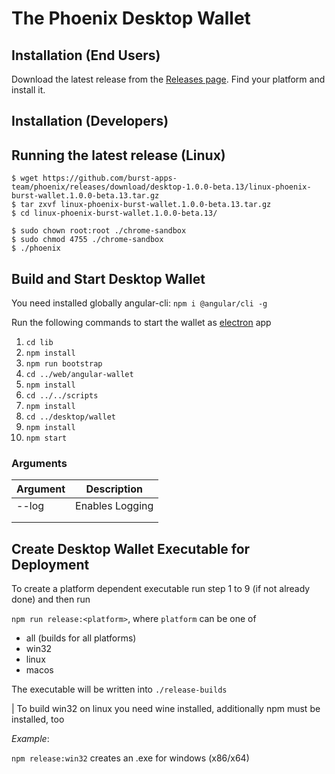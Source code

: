# The Phoenix Desktop Wallet

## Installation (End Users)

Download the latest release from the [Releases page](https://github.com/burst-apps-team/phoenix/releases). Find your platform and install it. 

## Installation (Developers)

## Running the latest release (Linux)
```console
$ wget https://github.com/burst-apps-team/phoenix/releases/download/desktop-1.0.0-beta.13/linux-phoenix-burst-wallet.1.0.0-beta.13.tar.gz
$ tar zxvf linux-phoenix-burst-wallet.1.0.0-beta.13.tar.gz
$ cd linux-phoenix-burst-wallet.1.0.0-beta.13/
```
```console
$ sudo chown root:root ./chrome-sandbox
$ sudo chmod 4755 ./chrome-sandbox
$ ./phoenix
```

## Build and Start Desktop Wallet

You need installed globally angular-cli: `npm i @angular/cli -g`

Run the following commands to start the wallet as [electron](https://electronjs.org/) app

1. `cd lib`
2. `npm install`
3. `npm run bootstrap`
4. `cd ../web/angular-wallet`
5. `npm install`
6. `cd ../../scripts`
7. `npm install`
8. `cd ../desktop/wallet`
9. `npm install`
10. `npm start`


### Arguments

| Argument | Description |
|----------|-------------|
|  --log     |  Enables Logging           |
|          |             |
|          |             |

## Create Desktop Wallet Executable for Deployment

To create a platform dependent executable run step 1 to 9 (if not already done)
and then run

`npm run release:<platform>`, where `platform` can be one of 

- all (builds for all platforms)
- win32
- linux
- macos

The executable will be written into `./release-builds`

| To build win32 on linux you need wine installed, additionally npm must be installed, too

_Example_:

`npm release:win32` creates an .exe for windows (x86/x64)
